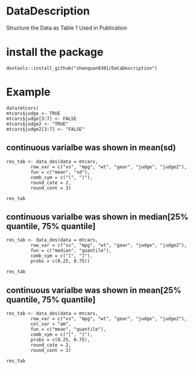 # DataDescription
Structure the Data as Table 1 Used in Publication

# install the package
```{r}
devtools::install_github("shanquan0301/DataDescription")
```

# Example
```{r}
data(mtcars)
mtcars$judge <- TRUE
mtcars$judge[3:7] <- FALSE
mtcars$judge2 <- "TRUE"
mtcars$judge2[3:7] <- "FALSE"
```
## continuous varialbe was shown in mean(sd)
```{r}
res_tab <- data_des(data = mtcars,
         row_var = c("vs", "mpg", "wt", "gear", "judge", "judge2"),
         fun = c("mean", "sd"),
         comb_sym = c("(", ")"),
         round_cate = 2,
         round_cont = 3)

res_tab
```

## continuous varialbe was shown in median[25% quantile, 75% quantile]
```{r}
res_tab <- data_des(data = mtcars,
         row_var = c("vs", "mpg", "wt", "gear", "judge", "judge2"),
         fun = c("median", "quantile"),
         comb_sym = c("[", "]"),
         probs = c(0.25, 0.75))

res_tab
```

## continuous varialbe was shown in mean[25% quantile, 75% quantile]
```{r}
res_tab <- data_des(data = mtcars,
         row_var = c("vs", "mpg", "wt", "gear", "judge", "judge2"),
         col_var = "am",
         fun = c("mean", "quantile"),
         comb_sym = c("[", "]"),
         probs = c(0.25, 0.75),
         round_cate = 2,
         round_cont = 3)

res_tab
```

